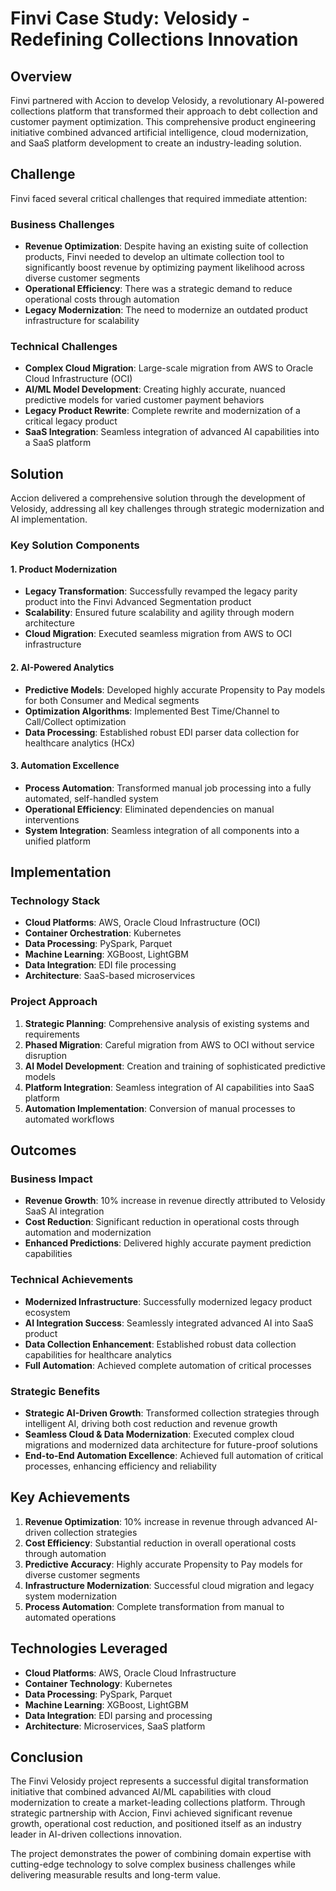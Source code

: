 # Finvi Case Study: Velosidy - Redefining Collections Innovation

## Overview

Finvi partnered with Accion to develop Velosidy, a revolutionary AI-powered collections platform that transformed their approach to debt collection and customer payment optimization. This comprehensive product engineering initiative combined advanced artificial intelligence, cloud modernization, and SaaS platform development to create an industry-leading solution.

## Challenge

Finvi faced several critical challenges that required immediate attention:

### Business Challenges
- **Revenue Optimization**: Despite having an existing suite of collection products, Finvi needed to develop an ultimate collection tool to significantly boost revenue by optimizing payment likelihood across diverse customer segments
- **Operational Efficiency**: There was a strategic demand to reduce operational costs through automation
- **Legacy Modernization**: The need to modernize an outdated product infrastructure for scalability

### Technical Challenges
- **Complex Cloud Migration**: Large-scale migration from AWS to Oracle Cloud Infrastructure (OCI)
- **AI/ML Model Development**: Creating highly accurate, nuanced predictive models for varied customer payment behaviors
- **Legacy Product Rewrite**: Complete rewrite and modernization of a critical legacy product
- **SaaS Integration**: Seamless integration of advanced AI capabilities into a SaaS platform

## Solution

Accion delivered a comprehensive solution through the development of Velosidy, addressing all key challenges through strategic modernization and AI implementation.

### Key Solution Components

#### 1. Product Modernization
- **Legacy Transformation**: Successfully revamped the legacy parity product into the Finvi Advanced Segmentation product
- **Scalability**: Ensured future scalability and agility through modern architecture
- **Cloud Migration**: Executed seamless migration from AWS to OCI infrastructure

#### 2. AI-Powered Analytics
- **Predictive Models**: Developed highly accurate Propensity to Pay models for both Consumer and Medical segments
- **Optimization Algorithms**: Implemented Best Time/Channel to Call/Collect optimization
- **Data Processing**: Established robust EDI parser data collection for healthcare analytics (HCx)

#### 3. Automation Excellence
- **Process Automation**: Transformed manual job processing into a fully automated, self-handled system
- **Operational Efficiency**: Eliminated dependencies on manual interventions
- **System Integration**: Seamless integration of all components into a unified platform

## Implementation

### Technology Stack
- **Cloud Platforms**: AWS, Oracle Cloud Infrastructure (OCI)
- **Container Orchestration**: Kubernetes
- **Data Processing**: PySpark, Parquet
- **Machine Learning**: XGBoost, LightGBM
- **Data Integration**: EDI file processing
- **Architecture**: SaaS-based microservices

### Project Approach
1. **Strategic Planning**: Comprehensive analysis of existing systems and requirements
2. **Phased Migration**: Careful migration from AWS to OCI without service disruption
3. **AI Model Development**: Creation and training of sophisticated predictive models
4. **Platform Integration**: Seamless integration of AI capabilities into SaaS platform
5. **Automation Implementation**: Conversion of manual processes to automated workflows

## Outcomes

### Business Impact
- **Revenue Growth**: 10% increase in revenue directly attributed to Velosidy SaaS AI integration
- **Cost Reduction**: Significant reduction in operational costs through automation and modernization
- **Enhanced Predictions**: Delivered highly accurate payment prediction capabilities

### Technical Achievements
- **Modernized Infrastructure**: Successfully modernized legacy product ecosystem
- **AI Integration Success**: Seamlessly integrated advanced AI into SaaS product
- **Data Collection Enhancement**: Established robust data collection capabilities for healthcare analytics
- **Full Automation**: Achieved complete automation of critical processes

### Strategic Benefits
- **Strategic AI-Driven Growth**: Transformed collection strategies through intelligent AI, driving both cost reduction and revenue growth
- **Seamless Cloud & Data Modernization**: Executed complex cloud migrations and modernized data architecture for future-proof solutions
- **End-to-End Automation Excellence**: Achieved full automation of critical processes, enhancing efficiency and reliability

## Key Achievements

1. **Revenue Optimization**: 10% increase in revenue through advanced AI-driven collection strategies
2. **Cost Efficiency**: Substantial reduction in overall operational costs through automation
3. **Predictive Accuracy**: Highly accurate Propensity to Pay models for diverse customer segments
4. **Infrastructure Modernization**: Successful cloud migration and legacy system modernization
5. **Process Automation**: Complete transformation from manual to automated operations

## Technologies Leveraged

- **Cloud Platforms**: AWS, Oracle Cloud Infrastructure
- **Container Technology**: Kubernetes
- **Data Processing**: PySpark, Parquet
- **Machine Learning**: XGBoost, LightGBM
- **Data Integration**: EDI parsing and processing
- **Architecture**: Microservices, SaaS platform

## Conclusion

The Finvi Velosidy project represents a successful digital transformation initiative that combined advanced AI/ML capabilities with cloud modernization to create a market-leading collections platform. Through strategic partnership with Accion, Finvi achieved significant revenue growth, operational cost reduction, and positioned itself as an industry leader in AI-driven collections innovation.

The project demonstrates the power of combining domain expertise with cutting-edge technology to solve complex business challenges while delivering measurable results and long-term value.